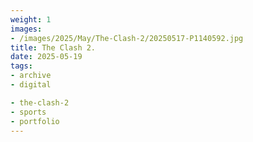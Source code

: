 ```yaml
---
weight: 1
images:
- /images/2025/May/The-Clash-2/20250517-P1140592.jpg
title: The Clash 2.
date: 2025-05-19
tags:
- archive
- digital

- the-clash-2
- sports
- portfolio
---
```


